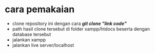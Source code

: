 # cara pemakaian

* clone repository ini dengan cara ***git clone "link code"***
* path hasil clone tersebut di folder xampp/htdocs beserta dengan database tersebut
* jalankan xampp
* jalankan live server/localhost  
